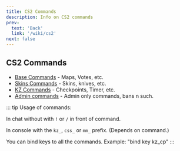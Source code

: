 ```yaml
---
title: CS2 Commands
description: Info on CS2 commands
prev: 
  text: 'Back'
  link: '/wiki/cs2'
next: false
---
```


## CS2 Commands

- [Base Commands](/wiki/cs2/commands/help) - Maps, Votes, etc.
- [Skins Commands](/wiki/cs2/commands/skins) - Skins, knives, etc.
- [KZ Commands](/wiki/cs2/commands/kz-help) - Checkpoints, Timer, etc.
- [Admin commands](/wiki/cs2/commands/admin-help) - Admin only commands, bans n such.

::: tip
Usage of commands:

In chat without with `!` or `/` in front of command.

In console with the `kz_`, `css_` or `mm_` prefix. (Depends on command.)

You can bind keys to all the commands. Example: "bind key kz_cp"
:::
